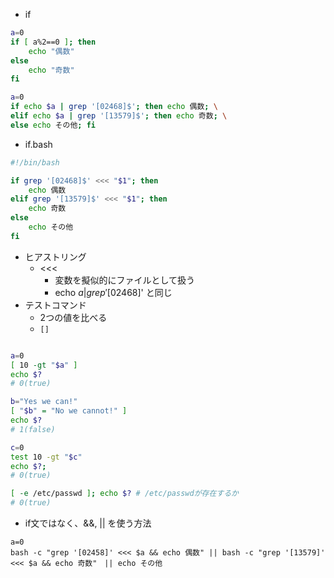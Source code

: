 - if

```bash
a=0
if [ a%2==0 ]; then
    echo "偶数"
else
    echo "奇数"
fi
```

```bash
a=0
if echo $a | grep '[02468]$'; then echo 偶数; \
elif echo $a | grep '[13579]$'; then echo 奇数; \
else echo その他; fi
```

- if.bash
```bash
#!/bin/bash

if grep '[02468]$' <<< "$1"; then
    echo 偶数
elif grep '[13579]$' <<< "$1"; then
    echo 奇数
else
    echo その他
fi
```

- ヒアストリング
    - <<<
        - 変数を擬似的にファイルとして扱う
        - echo $a | grep '[02468]$' と同じ
- テストコマンド
    - 2つの値を比べる
    - `[]`

```bash

a=0
[ 10 -gt "$a" ]
echo $?
# 0(true)

b="Yes we can!"
[ "$b" = "No we cannot!" ]
echo $?
# 1(false)

c=0
test 10 -gt "$c"
echo $?;
# 0(true)

[ -e /etc/passwd ]; echo $? # /etc/passwdが存在するか
# 0(true)

```
- if文ではなく、&&, || を使う方法
```
a=0
bash -c "grep '[02458]' <<< $a && echo 偶数" || bash -c "grep '[13579]' <<< $a && echo 奇数"　|| echo その他
```
